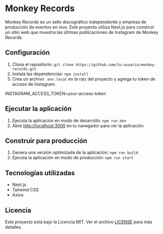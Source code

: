 # Monkey Records

Monkey Records es un sello discográfico independiente y empresa de producción de eventos en vivo. Este proyecto utiliza Next.js para construir un sitio web que muestra las últimas publicaciones de Instagram de Monkey Records. 

## Configuración

1. Clona el repositorio: `git clone https://github.com/tu-usuario/monkey-records.git`
2. Instala las dependencias: `npm install`
3. Crea un archivo `.env.local` en la raíz del proyecto y agrega tu token de acceso de Instagram:

INSTAGRAM_ACCESS_TOKEN=your-access-token


## Ejecutar la aplicación

1. Ejecuta la aplicación en modo de desarrollo: `npm run dev`
2. Abre [http://localhost:3000](http://localhost:3000) en tu navegador para ver la aplicación.

## Construir para producción

1. Genera una versión optimizada de la aplicación: `npm run build`
2. Ejecuta la aplicación en modo de producción: `npm run start`

## Tecnologías utilizadas

- Next.js
- Tailwind CSS
- Axios

## Licencia

Este proyecto está bajo la Licencia MIT. Ver el archivo [LICENSE](./LICENSE) para más detalles.


